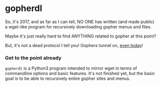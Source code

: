 # gopherdl

So, it's 2017, and as far as I can tell, NO ONE has written (and made public) a
wget-like program for recursively downloading gopher menus and files. 

Maybe it's just really hard to find ANYTHING related to gopher at this point?

But, it's not a dead protocol I tell you! Gophers tunnel on, [even
today](gopher://gopher.floogdap.com)!

### Get to the point already

`gopherdl` is a Python3 program intended to mirror wget in terms of commandline
options and basic features. It's not finished yet, but the basic goal is to be
able to recursively entire gopher sites and menus.

